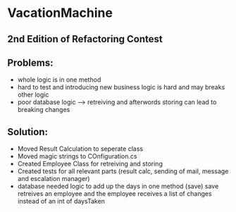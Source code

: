 # VacationMachine
## 2nd Edition of Refactoring Contest

## Problems:

- whole logic is in one method
- hard to test and introducing new business logic is hard and may breaks other logic
- poor database logic --> retreiving and afterwords storing can lead to breaking changes


## Solution:

- Moved Result Calculation to seperate class
- Moved magic strings to COnfiguration.cs
- Created Employee Class for retreiving and storing
- Created tests for all relevant parts (result calc, sending of mail, message and escalation manager)
- database needed logic to add up the days in one method (save) save retreives an employee and the employee receives a list of changes instead of an int of daysTaken